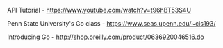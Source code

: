API Tutorial - https://www.youtube.com/watch?v=t96hBT53S4U

Penn State University's Go class - https://www.seas.upenn.edu/~cis193/

Introducing Go - http://shop.oreilly.com/product/0636920046516.do
